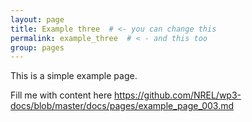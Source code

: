 ```yaml
---
layout: page
title: Example three  # <- you can change this
permalink: example_three  # < - and this too
group: pages
---
```


This is a simple example page.

Fill me with content here https://github.com/NREL/wp3-docs/blob/master/docs/pages/example_page_003.md
